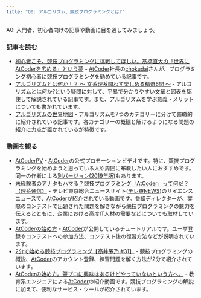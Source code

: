 ```yaml
---
title: "Q0: アルゴリズム、競技プログラミングとは?"
---
```


A0: 入門者、初心者向けの記事や動画に目を通してみましょう。

### 記事を読む

- [初心者こそ、競技プログラミングに挑戦してほしい。髙橋直大の「世界にAtCoderを広める」という夢](https://persol-tech-s.co.jp/i-engineer/human/atcoder) - [AtCoder](https://atcoder.jp/)社長の[chokudai](https://twitter.com/chokudai)さんが、プログラミング初心者に競技プログラミングを勧めている記事です。
- [アルゴリズムとは何か！？ ～ 文系理系問わず楽しめる精選6問 ～](https://qiita.com/drken/items/f909b79ee03e679c7142) - アルゴリズムとは何か?という疑問に対して、平易で分かりやすい文章と図表を駆使して解説されている記事です。また、アルゴリズムを学ぶ意義・メリットについても書かれています。
- [アルゴリズムの世界地図](https://qiita.com/square1001/items/6d414167ca95c97bd8b2) - アルゴリズムを7つのカテゴリーに分けて俯瞰的に紹介されている記事です。各カテゴリーの概観と解けるようになる問題の紹介に力点が置かれているが特徴です。

### 動画を観る

- [AtCoderPV](https://www.youtube.com/watch?v=TbZhKTMPJeI) - [AtCoder](https://atcoder.jp/)の公式プロモーションビデオです。特に、競技プログラミングを始めようと思っている人や周囲に布教したい人におすすめです。同一の作者による[別バージョン(2019年版)](https://www.youtube.com/watch?v=-z3bTeA_SEY&feature=youtu.be)もあります。
- [未経験者のアナタもハマる？競技プログラミング「AtCoder」って何だ？【理系通信】](https://www.youtube.com/watch?v=WGNQrH0AV2k) - テレビ東京総合ニュースサイト([テレ東NEWS](https://www.youtube.com/c/tvtokyonews/playlists))のサイエンスニュースで、[AtCoder](https://atcoder.jp/)が紹介されている動画です。番組ディレクターが、実際のコンテストで出題された問題を解きながら競技プログラミングの魅力を伝えるとともに、企業における高度IT人材の需要などについても取材しています。
- [AtCoderの始め方](https://www.youtube.com/watch?v=GlIbjsEttaY) - [AtCoder](https://atcoder.jp/)が公開しているチュートリアルです。ユーザ登録やコンテストへの参加方法、コンテスト後の復習方法などが説明されています。
- [2分で始める競技プログラミング【高井茅乃 #31】](https://www.youtube.com/watch?v=F4_1yWI5Z-Y&feature=youtu.be) - 競技プログラミングの概説、[AtCoder](https://atcoder.jp/)のアカウント登録、練習問題を解く方法が2分で紹介されています。
- [AtCoderの始め方。競プロに興味はあるけどやっていないという方へ。](https://www.youtube.com/watch?v=vxBOC08XZ44&feature=youtu.be) - 教育系エンジニアによる[AtCoder](https://atcoder.jp/)の紹介動画です。競技プログラミングの解説に加えて、便利なサービス・ツールが紹介されています。
